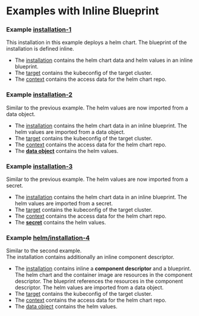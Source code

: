 # Examples with Inline Blueprint

### Example [installation-1](installation-1)

This installation in this example deploys a helm chart.
The blueprint of the installation is defined inline.

- The [installation](installation-1/installation.yaml) contains the helm chart data and helm values in an inline blueprint.
- The [target](installation-1/target.yaml) contains the kubeconfig of the target cluster.
- The [context](installation-1/context.yaml) contains the access data for the helm chart repo.

### Example [installation-2](installation-2)

Similar to the previous example. The helm values are now imported from a data object.

- The [installation](installation-2/installation.yaml) contains the helm chart data in an inline blueprint.
  The helm values are imported from a data object.
- The [target](installation-2/target.yaml) contains the kubeconfig of the target cluster.
- The [context](installation-2/context.yaml) contains the access data for the helm chart repo.
- The [**data object**](installation-2/imports.yaml) contains the helm values.

### Example [installation-3](installation-3)

Similar to the previous example. The helm values are now imported from a secret.

- The [installation](installation-3/installation.yaml) contains the helm chart data in an inline blueprint.
  The helm values are imported from a secret.
- The [target](installation-3/target.yaml) contains the kubeconfig of the target cluster.
- The [context](installation-3/context.yaml) contains the access data for the helm chart repo.
- The [**secret**](installation-3/imports.yaml) contains the helm values.

### Example [helm/installation-4](installation-4)

Similar to the second example.  
The installation contains additionally an inline component descriptor.  

- The [installation](installation-4/installation.yaml) contains inline a **component descriptor** and a blueprint. 
  The helm chart and the container image are resources in the component descriptor. 
  The blueprint references the resources in the component descriptor.
  The helm values are imported from a data object. 
- The [target](installation-4/target.yaml) contains the kubeconfig of the target cluster.
- The [context](installation-4/context.yaml) contains the access data for the helm chart repo.
- The [data object](installation-4/imports.yaml) contains the helm values.

